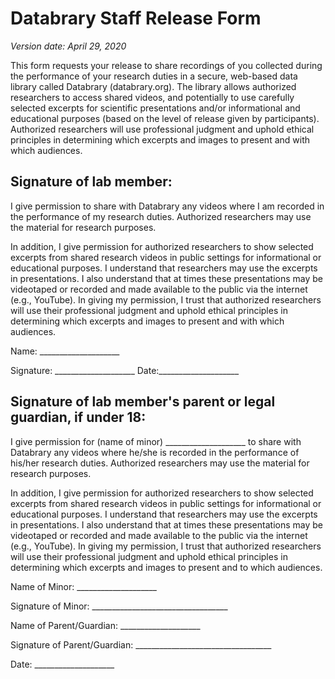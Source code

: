 Databrary Staff Release Form
============================

*Version date: April 29, 2020*

This form requests your release to share recordings of you collected during the performance of your research duties in a secure, web-based data library called Databrary (databrary.org). 
The library allows authorized researchers to access shared videos, and potentially to use carefully selected excerpts for scientific presentations and/or informational and educational purposes (based on the level of release given by participants). 
Authorized researchers will use professional judgment and uphold ethical principles in determining which excerpts and images to present and with which audiences.

Signature of lab member:
------------------------

I give permission to share with Databrary any videos where I am recorded in the performance of my research duties. Authorized researchers may use the material for research purposes.

In addition, I give permission for authorized researchers to show selected excerpts from shared research videos in public settings for informational or educational purposes. I understand that researchers may use the excerpts in presentations. 
I also understand that at times these presentations may be videotaped or recorded and made available to the public via the internet (e.g., YouTube). 
In giving my permission, I trust that authorized researchers will use their professional judgment and uphold ethical principles in determining which excerpts and images to present and with which audiences.

Name: \_\_\_\_\_\_\_\_\_\_\_\_\_\_\_\_\_\_\_\_

Signature: \_\_\_\_\_\_\_\_\_\_\_\_\_\_\_\_\_\_\_\_
Date:\_\_\_\_\_\_\_\_\_\_\_\_\_\_\_\_\_\_\_\_

Signature of lab member\'s parent or legal guardian, if under 18:
-----------------------------------------------------------------

I give permission for (name of minor)
\_\_\_\_\_\_\_\_\_\_\_\_\_\_\_\_\_\_\_\_ to share with Databrary any videos where he/she is recorded in the performance of his/her research duties. 
Authorized researchers may use the material for research purposes.

In addition, I give permission for authorized researchers to show selected excerpts from shared research videos in public settings for informational or educational purposes. I understand that researchers may use the excerpts in presentations. 
I also understand that at times these presentations may be videotaped or recorded and made available to the public via the internet (e.g., YouTube). 
In giving my permission, I trust that authorized researchers will use their professional judgment and uphold ethical principles in determining which excerpts and images to present and to which audiences.

Name of Minor: \_\_\_\_\_\_\_\_\_\_\_\_\_\_\_\_\_\_\_\_

Signature of Minor:
\_\_\_\_\_\_\_\_\_\_\_\_\_\_\_\_\_\_\_\_\_\_\_\_\_\_\_\_\_\_\_\_\_\_

Name of Parent/Guardian: \_\_\_\_\_\_\_\_\_\_\_\_\_\_\_\_\_\_\_\_

Signature of Parent/Guardian:
\_\_\_\_\_\_\_\_\_\_\_\_\_\_\_\_\_\_\_\_\_\_\_\_\_\_\_\_\_\_\_\_\_\_

Date: \_\_\_\_\_\_\_\_\_\_\_\_\_\_\_\_\_\_\_\_
